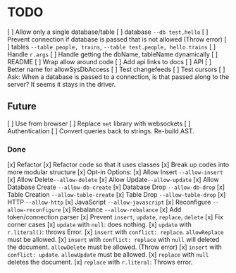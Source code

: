 # TODO

[ ] Allow only a single database/table
  [ ] database `--db test,hello`
  [ ] Prevent connection if database is passed that is not allowed (Throw error)
  [ ] tables `--table people, trains`, `--table test.people, hello.trains`
  [ ] Handle `r.args`
  [ ] Handle getting the dbName, tableName dynamically
[ ] README
  [ ] Wrap allow around code
  [ ] Add api links to docs
[ ] API
  [ ] Better name for allowSysDbAccess
[ ] Test changefeeds
[ ] Test cursors
[ ] Ask: When a database is passed to a connection, is that passed along to the server? It seems it stays in the driver.

## Future

[ ] Use from browser
  [ ] Replace `net` library with websockets
[ ] Authentication
[ ] Convert queries back to strings. Re-build AST.

### Done

[x] Refactor
  [x] Refactor code so that it uses classes
  [x] Break up codes into more modular structure
[x] Opt-in Options:
  [x] Allow Insert `--allow-insert`
  [x] Allow Delete`--allow-delete`
  [x] Allow Update`--allow-update`
  [x] Allow Database Create `--allow-db-create`
  [x] Database Drop `--allow-db-drop`
  [x] Table Creation `--allow-table-create`
  [x] Table Drop `--allow-table-drop`
  [x] HTTP `--allow-http`
  [x] JavaScript `--allow-javascript`
  [x] Reconfigure `--allow-reconfigure`
  [x] Rebalance `--allow-rebalance`
[x] Add token/connection parser
[x] Prevent `insert`, `update`, `replace`, `delete`
[x] Fix corner cases
  [x] `update` with `null`: does nothing.
  [x] `update` with `r.literal()`: throws Error.
  [x] `insert` with `conflict: replace`. `allowReplace` must be allowed.
  [x] `insert` with `conflict: replace` with `null` will deleted the document. `allowDelete` must be allowed. (Throw error)
  [x] `insert` with `conflict: update`. `allowUpdate` must be allowed.
  [x] `replace` with `null` deletes the document.
  [x] `replace` with `r.literal`: Throws error.


#

